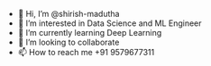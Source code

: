 - 👋 Hi, I’m @shirish-madutha
- 👀 I’m interested in Data Science and ML Engineer
- 🌱 I’m currently learning Deep Learning
- 💞️ I’m looking to collaborate
- 📫 How to reach me +91 9579677311 

<!---
shirish-madutha/shirish-madutha is a ✨ special ✨ repository because its `README.md` (this file) appears on your GitHub profile.
You can click the Preview link to take a look at your changes.
--->
